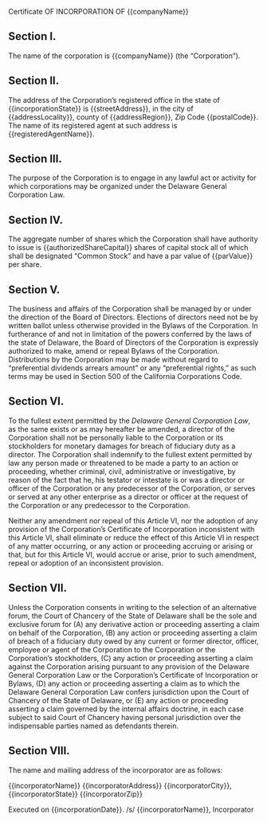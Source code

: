 Certificate OF INCORPORATION
OF
{{companyName}}

## Section I.
The name of the corporation is {{companyName}} (the “Corporation”).

## Section II.
The address of the Corporation’s registered office in the state of {{incorporationState}} is {{streetAddress}}, in the city of {{addressLocality}}, county of {{addressRegion}}, Zip Code {{postalCode}}. The name of its registered agent at such address is {{registeredAgentName}}.

## Section III.
The purpose of the Corporation is to engage in any lawful act or activity for which corporations may be organized under the Delaware General Corporation Law. 

## Section IV.
The aggregate number of shares which the Corporation shall have authority to issue is {{authorizedShareCapital}} shares of capital stock all of which shall be designated “Common Stock” and have a par value of {{parValue}} per share.

## Section V. 
The business and affairs of the Corporation shall be managed by or under the direction of the Board of Directors.  Elections of directors need not be by written ballot unless otherwise provided in the Bylaws of the Corporation.  In furtherance of and not in limitation of the powers conferred by the laws of the state of Delaware, the Board of Directors of the Corporation is expressly authorized to make, amend or repeal Bylaws of the Corporation.
Distributions by the Corporation may be made without regard to “preferential dividends arrears amount” or any “preferential rights,” as such terms may be used in Section 500 of the California Corporations Code.

## Section VI.
To the fullest extent permitted by the _Delaware General Corporation Law_, as the same exists or as may hereafter be amended, a director of the Corporation shall not be personally liable to the Corporation or its stockholders for monetary damages for breach of fiduciary duty as a director.
The Corporation shall indemnify to the fullest extent permitted by law any person made or threatened to be made a party to an action or proceeding, whether criminal, civil, administrative or investigative, by reason of the fact that he, his testator or intestate is or was a director or officer of the Corporation or any predecessor of the Corporation, or serves or served at any other enterprise as a director or officer at the request of the Corporation or any predecessor to the Corporation.

Neither any amendment nor repeal of this Article VI, nor the adoption of any provision of the Corporation’s Certificate of Incorporation inconsistent with this Article VI, shall eliminate or reduce the effect of this Article VI in respect of any matter occurring, or any action or proceeding accruing or arising or that, but for this Article VI, would accrue or arise, prior to such amendment, repeal or adoption of an inconsistent provision.

## Section VII.
Unless the Corporation consents in writing to the selection of an alternative forum, the Court of Chancery of the State of Delaware shall be the sole and exclusive forum for (A) any derivative action or proceeding asserting a claim on behalf of the Corporation, (B) any action or proceeding asserting a claim of breach of a fiduciary duty owed by any current or former director, officer, employee or agent of the Corporation to the Corporation or the Corporation’s stockholders, (C) any action or proceeding asserting a claim against the Corporation arising pursuant to any provision of the Delaware General Corporation Law or the Corporation’s Certificate of Incorporation or Bylaws, (D) any action or proceeding asserting a claim as to which the Delaware General Corporation Law confers jurisdiction upon the Court of Chancery of the State of Delaware, or (E) any action or proceeding asserting a claim governed by the internal affairs doctrine, in each case subject to said Court of Chancery having personal jurisdiction over the indispensable parties named as defendants therein.

## Section VIII.
The name and mailing address of the incorporator are as follows:

{{incorporatorName}}
{{incorporatorAddress}}
{{incorporatorCity}}, {{incorporatorState}}  {{incorporatorZip}}

Executed on {{incorporationDate}}.
/s/	
{{incorporatorName}}, Incorporator

